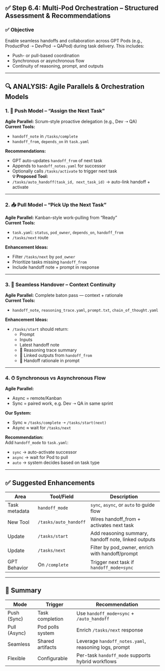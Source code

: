 ## ✅ Step 6.4: Multi-Pod Orchestration – Structured Assessment & Recommendations

### ✅ Objective

Enable seamless handoffs and collaboration across GPT Pods (e.g., ProductPod ➝ DevPod ➝ QAPod) during task delivery. This includes:
- Push- or pull-based coordination
- Synchronous or asynchronous flow
- Continuity of reasoning, prompt, and outputs

---

## 🔍 ANALYSIS: Agile Parallels & Orchestration Models

### 1. 🔁 Push Model – “Assign the Next Task”
**Agile Parallel:** Scrum-style proactive delegation (e.g., Dev ➝ QA)  
**Current Tools:**
- `handoff_note` in `/tasks/complete`
- `handoff_from`, `depends_on` in `task.yaml`  

**Recommendations:**
- GPT auto-updates `handoff_from` of next task
- Appends to `handoff_notes.yaml` for successor
- Optionally calls `/tasks/activate` to trigger next task  
**💡 Proposed Tool:**  
- `/tasks/auto_handoff(task_id, next_task_id)` → auto-link handoff + activate

---

### 2. 📥 Pull Model – “Pick Up the Next Task”
**Agile Parallel:** Kanban-style work-pulling from “Ready”  
**Current Tools:**
- `task.yaml`: `status`, `pod_owner`, `depends_on`, `handoff_from`
- `/tasks/next` route

**Enhancement Ideas:**
- Filter `/tasks/next` by `pod_owner`
- Prioritize tasks missing `handoff_from`
- Include handoff note + prompt in response

---

### 3. 🔁 Seamless Handover – Context Continuity
**Agile Parallel:** Complete baton pass — context + rationale  
**Current Tools:**
- `handoff_note`, `reasoning_trace.yaml`, `prompt.txt`, `chain_of_thought.yaml`  

**Enhancement Ideas:**
- `/tasks/start` should return:
  - Prompt
  - Inputs
  - Latest handoff note
  - 🔹 Reasoning trace summary
  - 🔹 Linked outputs from `handoff_from`
  - 🔹 Handoff rationale in prompt

---

### 4. ⏱ Synchronous vs Asynchronous Flow
**Agile Parallel:**
- Async = remote/Kanban
- Sync = paired work, e.g. Dev ➝ QA in same sprint

**Our System:**
- Sync ≈ `/tasks/complete` ➝ `/tasks/start(next)`
- Async ≈ wait for `/tasks/next`

**Recommendation:**  
Add `handoff_mode` to `task.yaml`:  
- `sync` → auto-activate successor  
- `async` → wait for Pod to pull  
- `auto` → system decides based on task type

---

## ✅ Suggested Enhancements

| Area          | Tool/Field            | Description |
|---------------|-----------------------|-------------|
| Task metadata | `handoff_mode`        | `sync`, `async`, or `auto` to guide flow |
| New Tool      | `/tasks/auto_handoff` | Wires handoff_from + activates next task |
| Update        | `/tasks/start`        | Add reasoning summary, handoff note, linked outputs |
| Update        | `/tasks/next`         | Filter by pod_owner, enrich with handoff/prompt |
| GPT Behavior  | On `/complete`        | Trigger next task if `handoff_mode=sync` |

---

## 🧠 Summary

| Mode         | Trigger          | Recommendation |
|--------------|------------------|----------------|
| Push (Sync)  | Task completion  | Use `handoff_mode=sync` + `/auto_handoff` |
| Pull (Async) | Pod polls system | Enrich `/tasks/next` response |
| Seamless     | Shared artifacts | Leverage `handoff_notes.yaml`, reasoning logs, prompt |
| Flexible     | Configurable     | Per-task `handoff_mode` supports hybrid workflows |
